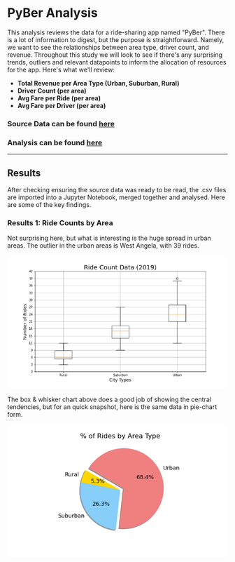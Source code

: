 # PyBer Analysis

This analysis reviews the data for a ride-sharing app named "PyBer". There is a lot of information to digest, but the purpose is straightforward. Namely, we want to see the relationships between area type, driver count, and revenue. Throughout this study we will look to see if there's any surprising trends, outliers and relevant datapoints to inform the allocation of resources for the app. Here's what we'll review:
<br />

* **Total Revenue per Area Type (Urban, Suburban, Rural)**
* **Driver Count (per area)**
* **Avg Fare per Ride (per area)**
* **Avg Fare per Driver (per area)**


### Source Data can be found [here](https://github.com/carlosjennings1991/PyBer_Analysis/blob/main/Resources/PyBer_ride_data.csv)
### Analysis can be found [here](https://github.com/carlosjennings1991/PyBer_Analysis/blob/main/PyBer_Challenge_starter_code.ipynb)
---

## Results

After checking ensuring the source data was ready to be read, the .csv files are imported into a Jupyter Notebook, merged together and analysed. Here are some of the key findings. 

### Results 1: Ride Counts by Area

Not surprising here, but what is interesting is the huge spread in urban areas. 
The outlier in the urban areas is West Angela, with 39 rides.

![ride count boxplot](https://github.com/carlosjennings1991/PyBer_Analysis/blob/main/Resources/Fig2.png)

The box & whisker chart above does a good job of showing the central tendencies, but for an quick snapshot, here is the same data in pie-chart form. 

![ride count piechart](https://github.com/carlosjennings1991/PyBer_Analysis/blob/main/Resources/Fig6.png)
